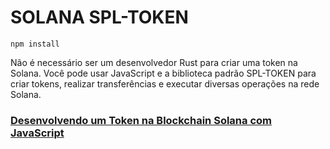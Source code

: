 
# SOLANA SPL-TOKEN

 ```
npm install 
 ```
 
Não é necessário ser um desenvolvedor Rust para criar uma token na Solana. Você pode usar JavaScript e a biblioteca padrão SPL-TOKEN para criar tokens, realizar transferências e executar diversas operações na rede Solana.

### [Desenvolvendo um Token na Blockchain Solana com JavaScript](https://dev.to/valterlobo/desenvolvendo-um-token-na-blockchain-solana-com-javascript-k3f)